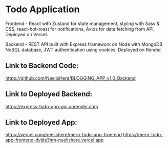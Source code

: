 ﻿# Todo Application
Frontend - React with Zustand for state management, styling with Sass & CSS, react-hot-toast for notifications, Axios for data fetching from API, Deployed on Vercel.

Backend - REST API built with Express framework on Node with MongoDB NoSQL database, JWT authentication using cookies. Deployed on Render.

## Link to Backend Code:
https://github.com/NeelisHere/BLOGGING_APP_v1.0_Backend

## Link to Deployed Backend:
https://express-todo-app-api.onrender.com

## Link to Deployed App:
https://vercel.com/neelishere/mern-todo-app-frontend
https://mern-todo-app-frontend-dvljts3hm-neelishere.vercel.app
